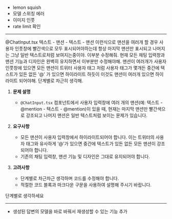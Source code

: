 - lemon squish
- 모델 스위칭 에러
- 이미지 인풋
- rate limit 확인

---

<!-- - 정지 후 편집시, 에러가 나옴
(1 of 1 error
Next.js (15.1.6) out of date (learn more) (Turbopack)

Console Error

Failed to get message sequence: {}

Source
app/chat/[id]/page.tsx (837:17) @ handleEditSave

  835 |
  836 |       if (seqError) {
> 837 |         console.error('Failed to get message sequence:', seqError);
      |                 ^
  838 |         return;
  839 |       }
  840 |
Show ignored frames) -->


<!-- - 입력창에 사용자 입력을 복사 붙여넣기한 후 추가로 숏컷을 사용하려고 하면 하면 숏컷 이름 맨션이 인식 안됨  -->




@ChatInput.tsx 텍스트 - 맨션 - 텍스트 - 맨션 이런식으로 맨션을 여러개 할 경우 사용자 인풋창에 빨간색으로 모두 표시되어야하는데 항상 마지막 맨션만 표시되고 나머지는 그냥 일반 텍스트로처럼 보여지는중이야. 이부분 수정해줘. 현재 모든 채팅 입력창과 맨션 기능과 디자인은 완벽히 유지하면서 이부분만 수정해야해. 
맨션이 여러개가 사용자 인풋창에 있으면 모든 맨션이 트위터 사용자 태그 처럼 사용자 태그가 몇개든 중간에 텍스트가 있든 없든 '@' 가 있으면 하이라이트 하듯이 이것도 맨션이 여러개 있으면 하이라이트 되어야해. 
단계별로 차근히 생각해. 


1. **문제 설명**
   - `@ChatInput.tsx` 컴포넌트에서 사용자 입력창에 여러 개의 맨션(예: 텍스트 - @mention - 텍스트 - @mention)이 있을 때, 현재는 마지막 맨션만 빨간색으로 강조되고 나머지 맨션은 일반 텍스트처럼 보이는 문제가 있습니다.

2. **요구사항**
   - 모든 맨션이 사용자 입력창에서 하이라이트되어야 합니다. 이는 트위터의 사용자 태그와 유사하게 '@'가 있으면 중간에 텍스트가 있든 없든 모든 맨션이 강조되어야 합니다.
   - 기존의 채팅 입력창, 맨션 기능 및 디자인은 그대로 유지되어야 합니다.

3. **고려사항**
   - 단계별로 차근차근 생각하며 코드를 수정해야 합니다.
   - 적절한 코드 블록과 마크다운 구문을 사용하여 설명해 주시기 바랍니다.

단계별로 생각하세요


--- 

- 생성된 답변의 모델을 바로 바꿔서 재생성할 수 있는 기능 추가

